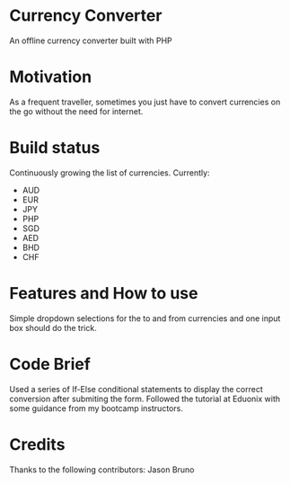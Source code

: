 # Currency Converter
An offline currency converter built with PHP

# Motivation
As a frequent traveller, sometimes you just have to convert currencies on the go without the need for internet.

# Build status
Continuously growing the list of currencies. Currently:

- AUD
- EUR 
- JPY
- PHP
- SGD
- AED
- BHD
- CHF
 
# Features and How to use
Simple dropdown selections for the to and from currencies and one input box should do the trick.

# Code Brief
Used a series of If-Else conditional statements to display the correct conversion after submiting the form. Followed the tutorial at Eduonix with some guidance from my bootcamp instructors.

# Credits
Thanks to the following contributors:
Jason Bruno